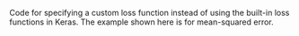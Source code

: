 Code for specifying a custom loss function instead of using the built-in loss functions in Keras. The example shown here is for mean-squared error.
